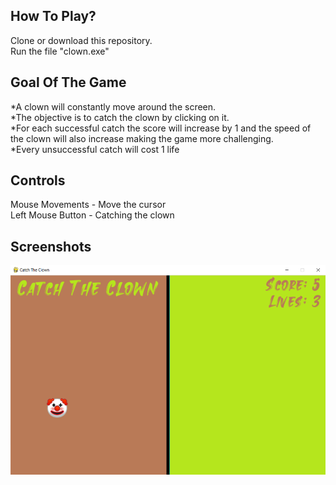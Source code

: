 ## How To Play?
Clone or download this repository.  
Run the file "clown.exe"

## Goal Of The Game
*A clown will constantly move around the screen.  
*The objective is to catch the clown by clicking on it.  
*For each successful catch the score will increase by 1 and the speed of the clown will also increase making the game more challenging.  
*Every unsuccessful catch will cost 1 life 

## Controls

Mouse Movements - Move the cursor  
Left Mouse Button - Catching the clown

## Screenshots
![game](https://raw.githubusercontent.com/99ashu/Catch_The_Clown/main/screenshots/Screenshot%202023-04-08%20144348.png)
